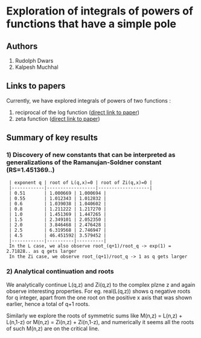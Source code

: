 
# Exploration of integrals of powers of functions that have a simple pole

## Authors
1) Rudolph Dwars
2) Kalpesh Muchhal

## Links to papers
Currently, we have explored integrals of powers of two functions :
1) reciprocal of the log function ([direct link to paper](https://github.com/km-git-acc/power-integrals/blob/main/log_power_integrals/An%20exploration%20of%20integrals%20of%20powers%20of%20the%20reciprocal%20of%20the%20log%20V1d1.pdf))
2) zeta function ([direct link to paper](https://github.com/km-git-acc/power-integrals/blob/main/zeta_power_integrals/Roots%20of%20integrals%20of%20powers%20of%20the%20zeta%20function%20V1d1.pdf))

## Summary of key results
### 1) Discovery of new constants that can be interpreted as generalizations of the Ramanujan-Soldner constant (RS=1.451369..)
     | exponent q | root of L(q,x)=0 | root of Zi(q,x)=0 | 
     |------------|------------------|-------------------|
     | 0.51       | 1.000669 | 1.000694 |
     | 0.55       | 1.012343 | 1.012832 |
     | 0.6        | 1.039038 | 1.040602 |
     | 0.8        | 1.211222 | 1.217270 |
     | 1.0        | 1.451369 | 1.447265 |
     | 1.5        | 2.349101 | 2.052350 |
     | 2.0        | 3.846468 | 2.476428 |
     | 2.5        | 6.319568 | 2.746947 |
     | 4.5        | 46.451592| 3.579452 |
     |------------|----------|----------|
     In the L case, we also observe root_(q+1)/root_q -> exp(1) = 2.71828.. as q gets larger
     In the Zi case, we observe root_(q+1)/root_q -> 1 as q gets larger 
   
### 2) Analytical continuation and roots
  We analytically continue L(q,z) and Zi(q,z) to the complex plzne z and again observe interesting properties. For eg. real(L(q,z)) shows q negative roots for q integer, apart from the one root on the positive x axis that was shown earlier, hence a total of q+1 roots.
  
  Similarly we explore the roots of symmetric sums like M(n,z) = L(n,z) + L(n,1-z) or M(n,z) = Zi(n,z) + Zi(n,1-z), and numerically it seems all the roots of such M(n,z) are on the critical line.
  
